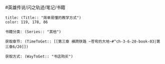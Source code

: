 
#英雄传说/闪之轨迹/笔记/书籍
```ad-note
title: (Title:: "简单易懂的教学方式")
color: 119, 178, 86

书籍分类: (Series:: "其他")

获取章节: (TimeToGet:: [[第三章 横跨铁路 ~苍穹的大地~#^ch-3-6-20-book-03|第三章6/20]])

获取方式: (WayToGet:: "书店购买")

```
